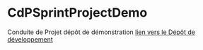 # CdPSprintProjectDemo
Conduite de Projet dépôt de démonstration
[lien vers le Dépôt de développement](https://github.com/tvigue/CdPSprintProjectDev)
